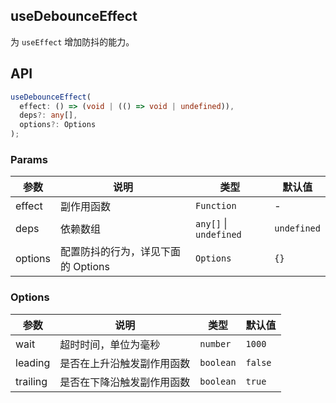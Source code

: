 

## useDebounceEffect

为 `useEffect` 增加防抖的能力。

## API

```typescript
useDebounceEffect(
  effect: () => (void | (() => void | undefined)),
  deps?: any[],
  options?: Options
);
```

### Params

| 参数 | 说明                                              | 类型                    | 默认值 |
|------|---------------------------------------------------|-------------------------|--------|
| effect   | 副作用函数                                | `Function` | -       |
| deps | 依赖数组 | `any[]` \| `undefined` | `undefined` |
| options  | 配置防抖的行为，详见下面的 Options | `Options`                  | `{}`    |

### Options

| 参数  | 说明                     | 类型   | 默认值 |
|-------|--------------------------|--------|--------|
| wait | 超时时间，单位为毫秒 | `number` | `1000` |
| leading | 是否在上升沿触发副作用函数 | `boolean` | `false` |
| trailing | 是否在下降沿触发副作用函数 | `boolean` | `true` |
